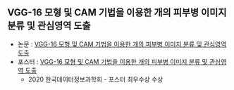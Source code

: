 ## VGG-16 모형 및 CAM 기법을 이용한 개의 피부병 이미지 분류 및 관심영역 도출
- 논문 : [VGG-16 모형 및 CAM 기법을 이용한 개의 피부병 이미지 분류 및 관심영역 도출](https://seminj.github.io/files/2020_paper.pdf)
- 포스터 : [VGG-16 모형 및 CAM 기법을 이용한 개의 피부병 이미지 분류 및 관심영역 도출](https://seminj.github.io/files/2020_poster.pdf)
  - 2020 한국데이터정보과학회 - 포스터 최우수상 수상
